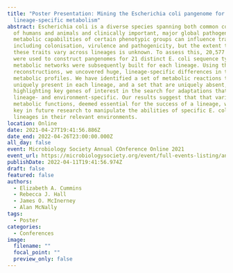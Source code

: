 ```yaml
---
title: "Poster Presentation: Mining the Escherichia coli pangenome for
  lineage-specific metabolism"
abstract: Escherichia coli is a diverse species spanning both common commensals
  of humans and animals and clinically important, major global pathogens. The
  metabolic capabilities of certain phenotypic groups can influence traits
  including colonisation, virulence and pathogenicity, but the extent to which
  these traits vary across lineages is unknown. To assess this, 20,577 genomes
  were used to construct pangenomes for 21 distinct E. coli sequence types. Core
  metabolic networks were subsequently built for each lineage. Using these
  reconstructions, we uncovered huge, lineage-specific differences in the core
  metabolic profiles. We have identified a set of metabolic reactions that are
  uniquely present in each lineage, and a set that are uniquely absent,
  highlighting key genes of interest in the search for adaptations that are
  lineage- and environment-specific. Our results suggest that that variation in
  metabolic functions, deemed essential for the success of a lineage, will be
  key in future research to manipulate the abilities of specific E. coli
  lineages in their relevant environments.
location: Online
date: 2021-04-27T19:41:56.886Z
date_end: 2022-04-26T23:00:00.000Z
all_day: false
event: Microbiology Society Annual COnference Online 2021
event_url: https://microbiologysociety.org/event/full-events-listing/annual-conference-online-2021.html
publishDate: 2022-04-11T19:41:56.974Z
draft: false
featured: false
authors:
  - Elizabeth A. Cummins
  - Rebecca J. Hall
  - James O. McInerney
  - Alan McNally
tags:
  - Poster
categories:
  - Conferences
image:
  filename: ""
  focal_point: ""
  preview_only: false
---
```

